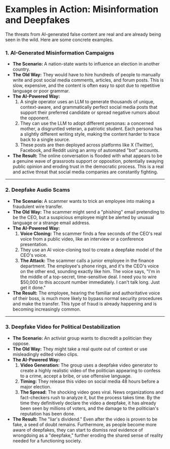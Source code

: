 # Examples in Action: Misinformation and Deepfakes

The threats from AI-generated false content are real and are already being seen in the wild. Here are some concrete examples.

### 1. AI-Generated Misinformation Campaigns

*   **The Scenario:** A nation-state wants to influence an election in another country.
*   **The Old Way:** They would have to hire hundreds of people to manually write and post social media comments, articles, and forum posts. This is slow, expensive, and the content is often easy to spot due to repetitive language or poor grammar.
*   **The AI-Powered Way:**
    1.  A single operator uses an LLM to generate thousands of unique, context-aware, and grammatically perfect social media posts that support their preferred candidate or spread negative rumors about the opponent.
    2.  They can use the LLM to adopt different personas: a concerned mother, a disgruntled veteran, a patriotic student. Each persona has a slightly different writing style, making the content harder to trace back to a single source.
    3.  These posts are then deployed across platforms like X (Twitter), Facebook, and Reddit using an army of automated "bot" accounts.
*   **The Result:** The online conversation is flooded with what appears to be a genuine wave of grassroots support or opposition, potentially swaying public opinion and eroding trust in the democratic process. This is a real and active threat that social media companies are constantly fighting.

---

### 2. Deepfake Audio Scams

*   **The Scenario:** A scammer wants to trick an employee into making a fraudulent wire transfer.
*   **The Old Way:** The scammer might send a "phishing" email pretending to be the CEO, but a suspicious employee might be alerted by unusual language or a strange email address.
*   **The AI-Powered Way:**
    1.  **Voice Cloning:** The scammer finds a few seconds of the CEO's real voice from a public video, like an interview or a conference presentation.
    2.  They use an AI voice-cloning tool to create a deepfake model of the CEO's voice.
    3.  **The Attack:** The scammer calls a junior employee in the finance department. The employee's phone rings, and it's the CEO's voice on the other end, sounding exactly like him. The voice says, "I'm in the middle of a top-secret, time-sensitive deal. I need you to wire $50,000 to this account number immediately. I can't talk long. Just get it done."
*   **The Result:** The employee, hearing the familiar and authoritative voice of their boss, is much more likely to bypass normal security procedures and make the transfer. This type of fraud is already happening and is becoming increasingly common.

---

### 3. Deepfake Video for Political Destabilization

*   **The Scenario:** An activist group wants to discredit a politician they oppose.
*   **The Old Way:** They might take a real quote out of context or use misleadingly edited video clips.
*   **The AI-Powered Way:**
    1.  **Video Generation:** The group uses a deepfake video generator to create a highly realistic video of the politician appearing to confess to a crime, accept a bribe, or use offensive language.
    2.  **Timing:** They release this video on social media 48 hours before a major election.
    3.  **The Spread:** The shocking video goes viral. News organizations and fact-checkers rush to analyze it, but the process takes time. By the time they definitively declare the video a deepfake, it has already been seen by millions of voters, and the damage to the politician's reputation has been done.
*   **The Result:** The "liar's dividend." Even after the video is proven to be fake, a seed of doubt remains. Furthermore, as people become more aware of deepfakes, they can start to dismiss *real* evidence of wrongdoing as a "deepfake," further eroding the shared sense of reality needed for a functioning society.
